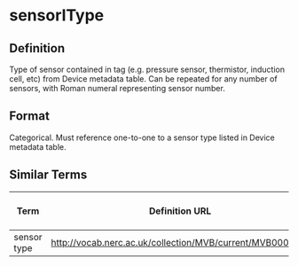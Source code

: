 # sensorIType

## Definition 
Type of sensor contained in tag (e.g. pressure sensor, thermistor, induction cell, etc) from Device metadata table. Can be repeated for any number of sensors, with Roman numeral representing sensor number.

## Format
Categorical. Must reference one-to-one to a sensor type listed in Device metadata table.

## Similar Terms 
|Term|Definition URL|Source Vocabulary Publisher/Creator|
|----|----------|-----------------|
|sensor type|http://vocab.nerc.ac.uk/collection/MVB/current/MVB000170/|Movebank|

 